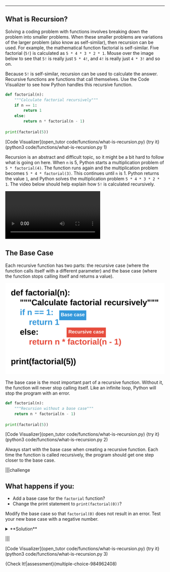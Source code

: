 ----------

## What is Recursion?

Solving a coding problem with functions involves breaking down the problem into smaller problems. When these smaller problems are variations of the larger problem (also know as self-similar), then recursion can be used. For example, the mathematical function factorial is self-similar. Five factorial (`5!`) is calculated as `5 * 4 * 3 * 2 * 1`. Mouse over the image below to see that `5!` is really just `5 * 4!`, and `4!` is really just `4 * 3!` and so on.

<div class="recursion"></div>

Because `5!` is self-similar, recursion can be used to calculate the answer. Recursive functions are functions that call themselves. Use the Code Visualizer to see how Python handles this recursive function.

```python
def factorial(n):
    """Calculate factorial recursively"""
    if n == 1:
        return 1
    else:
        return n * factorial(n - 1)
    
print(factorial(5))
```

[Code Visualizer](open_tutor code/functions/what-is-recursion.py)
{try it}(python3 code/functions/what-is-recursion.py 1)

Recursion is an abstract and difficult topic, so it might be a bit hard to follow what is going on here. When `n` is 5, Python starts a multiplication problem of `5 * factorial(4)`. The function runs again and the multiplication problem becomes `5 * 4 * factorial(3)`. This continues until `n` is 1. Python returns the value `1`, and Python solves the multiplication problem `5 * 4 * 3 * 2 * 1`. The video below should help explain how `5!` is calculated recursively. 

<video src=".guides/video/recursion-video.m4v" class="recursion-video" controls></video>

## The Base Case

Each recursive function has two parts: the recursive case (where the function calls itself with a different parameter) and the base case (where the function stops calling itself and returns a value).

![Cases for Recursion](.guides/images/recursive-cases.png)

The base case is the most important part of a recursive function. Without it, the function will never stop calling itself. Like an infinite loop, Python will stop the program with an error.

```python
def factorial(n):
    """Recursion without a base case"""
    return n * factorial(n - 1)
    
print(factorial(5))
```

[Code Visualizer](open_tutor code/functions/what-is-recursion.py)
{try it}(python3 code/functions/what-is-recursion.py 2)

Always start with the base case when creating a recursive function. Each time the function is called recursively, the program should get one step closer to the base case.

|||challenge
## What happens if you:
* Add a base case for the `factorial` function?
* Change the print statement to `print(factorial(0))`?

Modify the base case so that `factorial(0)` does not result in an error. Test your new base case with a negative number.
<details><summary>**Solution**</summary>The [factorial operation](https://en.wikipedia.org/wiki/Factorial) only works with positive integers. So the base case should be `if n <= 0:`.</details>

|||

[Code Visualizer](open_tutor code/functions/what-is-recursion.py)
{try it}(python3 code/functions/what-is-recursion.py 3)

{Check It!|assessment}(multiple-choice-984962408)

